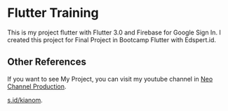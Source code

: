 # Flutter Training

This is my project flutter with Flutter 3.0 and Firebase for Google Sign In. I created this project for Final Project in Bootcamp Flutter with Edspert.id.

## Other References

If you want to see My Project, you can visit my youtube channel in [Neo Channel Production](https://www.youtube.com/watch?v=Ow4r4eQL9kQ).

[s.id/kianom](http://s.id/kianom).
